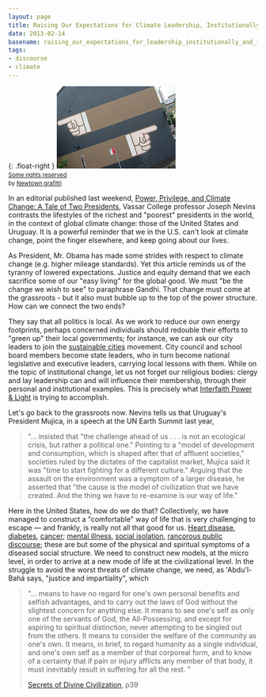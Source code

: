```yaml
---
layout: page
title: Raising Our Expectations for Climate Leadership, Institutionally and Individually
date: 2013-02-14
basename: raising_our_expectations_for_leadership_institutionally_and_individually
tags:
- discourse
- climate
---
```


{: .float-right }
![mural showing fingers pointing different directions](/images/fingerPointingMural.jpg)<br>
<small><a href="http://creativecommons.org/licenses/by/2.0/deed.en">Some rights reserved</a><br>
by <a href="http://www.flickr.com/photos/newtown_grafitti/">Newtown grafitti</a></small>

In an editorial published last weekend, <a
href="https://www.commondreams.org/view/2013/02/09-0">Power, Privilege, and
Climate Change: A Tale of Two Presidents</a>, Vassar College professor Joseph
Nevins contrasts the lifestyles of the richest and "poorest" presidents in the
world, in the context of global climate change: those of the United States and
Uruguay. It is a powerful reminder that we in the U.S. can't look at climate
change, point the finger elsewhere, and  keep going about our lives.

<!--more-->

As President, Mr. Obama has made some strides with respect to climate change
(e.g. higher mileage standards). Yet this article reminds us of the tyranny of
lowered expectations. Justice and equity demand that we each sacrifice some of
our "easy living" for the global good. We must "be the change we wish to see" to
paraphrase Gandhi. That change must come at the grassroots - but it also must
bubble up to the top of the power structure. How can we connect the two ends?

They say that all politics is local. As we work to reduce our own energy
footprints, perhaps concerned individuals should redouble their efforts to
"green up" their local governments; for instance, we can ask our city leaders to
join the <a
href="http://www.un.org/en/sustainablefuture/cities.shtml">sustainable
cities</a> movement. City council and school board members become state leaders,
who in turn become national legislative and executive leaders, carrying local
lessons with them. While on the topic of institutional change, let us not forget
our religious bodies: clergy and lay leadership can and will influence their
membership, through their personal and institutional examples. This is precisely
what <a href="http://www.interfaithpowerandlight.org">Interfaith Power &amp;
Light</a> is trying to accomplish.

Let's go back to the grassroots now. Nevins tells us that Uruguay's President
Mujica, in a speech at the UN Earth Summit last year,

> "&hellip; insisted that "the challenge ahead of us . . . is not an ecological
> crisis, but rather a political one." Pointing to a "model of development and
> consumption, which is shaped after that of affluent societies," societies
> ruled by the dictates of the capitalist market, Mujica said it was "time to
> start fighting for a different culture." Arguing that the assault on the
> environment was a symptom of a larger disease, he asserted that "the cause is
> the model of civilization that we have created. And the thing we have to
> re-examine is our way of life."

Here in the United States, how do we do that? Collectively, we have managed to
construct a "comfortable" way of life that is very challenging to escape &mdash;
and frankly, is really not all that good for us. <a
href="http://www.livestrong.com/article/164742-environmental-factors-for-heart-disease/"
title="Environmental Factors for Heart Disease">Heart disease</a>, <a
href="med.stanford.edu/ism/2010/may/envirome.html" title="New associations
between diabetes, environmental factors found by novel analytic
technique">diabetes</a>, <a href="http://www.cancer.gov/cancertopics/causes"
title="National Institutes of Health: Cancer Causes and Risk
Factors">cancer</a>; <a
href="http://www.pbs.org/newshour/rundown/2013/01/genes-and-environment-combine-to-influence-mental-illness.html"
title="Genes and Environment Combine to Bring on Mental Illness">mental
illness</a>, <a
href="http://www.amazon.com/Heat-Wave-Autopsy-Disaster-Illinois/dp/0226443221"
title="Heat Wave: A Social Autopsy of Disaster in Chicago">social isolation</a>,
<a
href="http://www.ibtimes.com/twitter-making-us-meaner-uncivil-discourse-age-social-media-909856"
title="Is Twitter Making Us Meaner? Uncivil Discourse In The Age Of Social Media
">rancorous public discourse</a>; these are but some of the physical and
spiritual symptoms of a diseased social structure. We need to construct new
models, at the micro level, in order to arrive at a new mode of life at the
civilizational level. In the struggle to avoid the worst threats of climate
change, we need, as 'Abdu'l-Bah&aacute; says, "justice and impartiality", which

> "&hellip; means to have no regard for one's own personal benefits and selfish
> advantages, and to carry out the laws of God without the slightest concern for
> anything else. It means to see one's self as only one of the servants of God,
> the All-Possessing, and except for aspiring to spiritual distinction, never
> attempting to be singled out from the others. It means to consider the welfare
> of the community as one's own. It means, in brief, to regard humanity as a
> single individual, and one's own self as a member of that corporeal form, and
> to know of a certainty that if pain or injury afflicts any member of that
> body, it must inevitably result in suffering for all the rest. "
>
> <a href="http://reference.bahai.org/en/t/ab/SDC/sdc-2.html">Secrets of Divine
> Civilization</a>, p39

